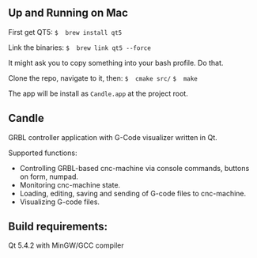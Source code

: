 Up and Running on Mac
------------------

First get QT5:
`$  brew install qt5`

Link the binaries:
`$  brew link qt5 --force`

It might ask you to copy something into your bash profile. Do that.

Clone the repo, navigate to it, then:
`$  cmake src/`
`$  make`

The app will be install as `Candle.app` at the project root.

Candle
-----------
GRBL controller application with G-Code visualizer written in Qt.

Supported functions:
* Controlling GRBL-based cnc-machine via console commands, buttons on form, numpad.
* Monitoring cnc-machine state.
* Loading, editing, saving and sending of G-code files to cnc-machine.
* Visualizing G-code files.


Build requirements:
------------------
Qt 5.4.2 with MinGW/GCC compiler
